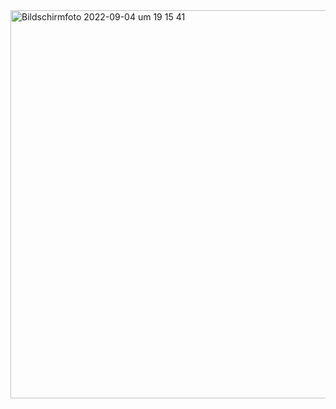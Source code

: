 
<img width="621" alt="Bildschirmfoto 2022-09-04 um 19 15 41" src="https://user-images.githubusercontent.com/92917467/188326084-5447538d-ad46-4f5f-8d91-c1cb36e5dbb6.png">
